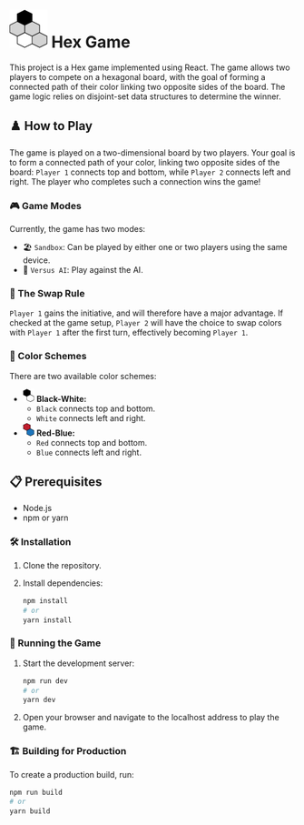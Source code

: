 # ![Hex Game Icon](./src/assets/icon/icon.png) Hex Game

This project is a Hex game implemented using React. The game allows two players to compete on a hexagonal board, with the goal of forming a connected path of their color linking two opposite sides of the board. The game logic relies on disjoint-set data structures to determine the winner.

## ♟️ How to Play

The game is played on a two-dimensional board by two players. Your goal is to form a connected path of your color, linking two opposite sides of the board: `Player 1` connects top and bottom, while `Player 2` connects left and right.
The player who completes such a connection wins the game!

### 🎮 Game Modes

Currently, the game has two modes:
- 🏖️ `Sandbox`: Can be played by either one or two players using the same device.
- 🤖 `Versus AI`: Play against the AI.

### 🔄 The Swap Rule

`Player 1` gains the initiative, and will therefore have a major advantage. If checked at the game setup, `Player 2` will have the choice to swap colors with `Player 1` after the first turn, effectively becoming `Player 1`.

### 🎨 Color Schemes

There are two available color schemes:
- ![Scheme Black-White](./src/assets/icon/scheme-bw-i.png) **Black-White:**
  - `Black` connects top and bottom.
  - `White` connects left and right.
- ![Scheme Red-Blue](./src/assets/icon/scheme-rb-i.png) **Red-Blue:**
  - `Red` connects top and bottom.
  - `Blue` connects left and right.

## 📋 Prerequisites

- Node.js
- npm or yarn

### 🛠️ Installation

1. Clone the repository.
    
2. Install dependencies:
    ```sh
    npm install
    # or
    yarn install
    ```

### 🚀 Running the Game

1. Start the development server:
    ```sh
    npm run dev
    # or
    yarn dev
    ```

2. Open your browser and navigate to the localhost address to play the game.

### 🏗️ Building for Production

To create a production build, run:
```sh
npm run build
# or
yarn build
